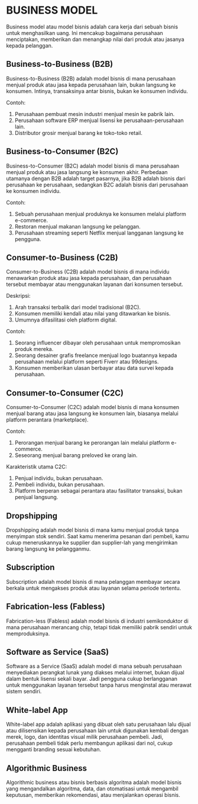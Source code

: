# BUSINESS MODEL

Business model atau model bisnis adalah cara kerja dari sebuah bisnis untuk menghasilkan uang. Ini mencakup bagaimana perusahaan menciptakan, memberikan dan menangkap nilai dari produk atau jasanya kepada pelanggan.

## Business-to-Business (B2B)

Business-to-Business (B2B) adalah model bisnis di mana perusahaan menjual produk atau jasa kepada perusahaan lain, bukan langsung ke konsumen. Intinya, transaksinya antar bisnis, bukan ke konsumen individu.

Contoh:

1. Perusahaan pembuat mesin industri menjual mesin ke pabrik lain.
2. Perusahaan software ERP menjual lisensi ke perusahaan-perusahaan lain.
3. Distributor grosir menjual barang ke toko-toko retail.

## Business-to-Consumer (B2C)

Business-to-Consumer (B2C) adalah model bisnis di mana perusahaan menjual produk atau jasa langsung ke konsumen akhir. Perbedaan utamanya dengan B2B adalah target pasarnya, jika B2B adalah bisnis dari perusahaan ke perusahaan, sedangkan B2C adalah bisnis dari perusahaan ke konsumen individu.

Contoh:

1. Sebuah perusahaan menjual produknya ke konsumen melalui platform e-commerce.
2. Restoran menjual makanan langsung ke pelanggan.
3. Perusahaan streaming seperti Netflix menjual langganan langsung ke pengguna.

## Consumer-to-Business (C2B)

Consumer-to-Business (C2B) adalah model bisnis di mana individu menawarkan produk atau jasa kepada perusahaan, dan perusahaan tersebut membayar atau menggunakan layanan dari konsumen tersebut.

Deskripsi:

1. Arah transaksi terbalik dari model tradisional (B2C).
2. Konsumen memiliki kendali atau nilai yang ditawarkan ke bisnis.
3. Umumnya difasilitasi oleh platform digital.

Contoh:

1. Seorang influencer dibayar oleh perusahaan untuk mempromosikan produk mereka.
2. Seorang desainer grafis freelance menjual logo buatannya kepada perusahaan melalui platform seperti Fiverr atau 99designs.
3. Konsumen memberikan ulasan berbayar atau data survei kepada perusahaan.

## Consumer-to-Consumer (C2C)

Consumer-to-Consumer (C2C) adalah model bisnis di mana konsumen menjual barang atau jasa langsung ke konsumen lain, biasanya melalui platform perantara (marketplace).

Contoh:

1. Perorangan menjual barang ke perorangan lain melalui platform e-commerce.
2. Seseorang menjual barang preloved ke orang lain.

Karakteristik utama C2C:

1. Penjual individu, bukan perusahaan.
2. Pembeli individu, bukan perusahaan.
3. Platform berperan sebagai perantara atau fasilitator transaksi, bukan penjual langsung.

## Dropshipping

Dropshipping adalah model bisnis di mana kamu menjual produk tanpa menyimpan stok sendiri. Saat kamu menerima pesanan dari pembeli, kamu cukup meneruskannya ke supplier dan supplier-lah yang mengirimkan barang langsung ke pelangganmu.

## Subscription

Subscription adalah model bisnis di mana pelanggan membayar secara berkala untuk mengakses produk atau layanan selama periode tertentu.

## Fabrication-less (Fabless)

Fabrication-less (Fabless) adalah model bisnis di industri semikonduktor di mana perusahaan merancang chip, tetapi tidak memiliki pabrik sendiri untuk memproduksinya.

## Software as Service (SaaS)

Software as a Service (SaaS) adalah model di mana sebuah perusahaan menyediakan perangkat lunak yang diakses melalui internet, bukan dijual dalam bentuk lisensi sekali bayar. Jadi pengguna cukup berlangganan untuk menggunakan layanan tersebut tanpa harus menginstal atau merawat sistem sendiri.

## White-label App

White-label app adalah aplikasi yang dibuat oleh satu perusahaan lalu dijual atau dilisensikan kepada perusahaan lain untuk digunakan kembali dengan merek, logo, dan identitas visual milik perusahaan pembeli. Jadi, perusahaan pembeli tidak perlu membangun aplikasi dari nol, cukup mengganti branding sesuai kebutuhan.

## Algorithmic Business

Algorithmic business atau bisnis berbasis algoritma adalah model bisnis yang mengandalkan algoritma, data, dan otomatisasi untuk mengambil keputusan, memberikan rekomendasi, atau menjalankan operasi bisnis.